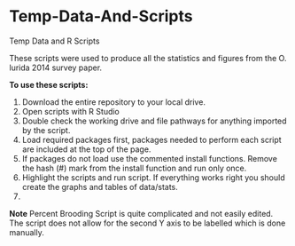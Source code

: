 Temp-Data-And-Scripts
=====================

Temp Data and R Scripts

These scripts were used to produce all the statistics and figures from the O. lurida 2014 survey paper. 

**To use these scripts:**

1. Download the entire repository to your local drive. 
2. Open scripts with R Studio
3. Double check the working drive and file pathways for anything imported by the script.
4. Load required packages first, packages needed to perform each script are included at the top of the page.
5. If packages do not load use the commented install functions. Remove the hash (#) mark from the install function and run   only once.
6. Highlight the scripts and run script. If everything works right you should create the graphs and tables of data/stats.
7. 

**Note**
Percent Brooding Script is quite complicated and not easily edited. The script does not allow for the second Y axis to be labelled which is done manually. 
